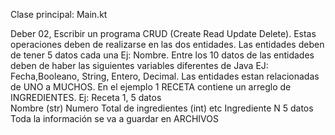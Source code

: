 Clase principal: Main.kt





Deber 02, Escribir un programa CRUD (Create Read Update Delete). Estas operaciones deben de realizarse en las dos entidades. Las entidades deben de tener 5 datos cada una Ej: Nombre. Entre los 10 datos de las entidades deben de haber las siguientes variables diferentes de Java EJ: Fecha,Booleano, String, Entero, Decimal. Las entidades estan relacionadas de UNO a MUCHOS. En el ejemplo 1 RECETA contiene un arreglo de INGREDIENTES. 
Ej: Receta 1, 5 datos        
Nombre (str)
        Numero Total de ingredientes (int)
        etc
Ingrediente N
5 datos 
Toda la información se va a guardar en ARCHIVOS